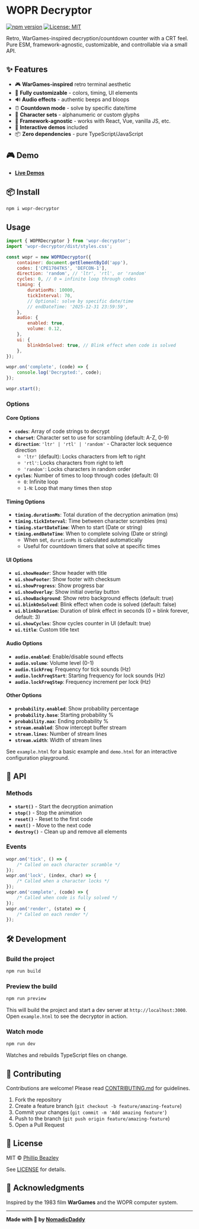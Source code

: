 # WOPR Decryptor

[![npm version](https://badge.fury.io/js/wopr-decryptor.svg)](https://www.npmjs.com/package/wopr-decryptor)
[![License: MIT](https://img.shields.io/badge/License-MIT-yellow.svg)](https://opensource.org/licenses/MIT)

Retro, WarGames-inspired decryption/countdown counter with a CRT feel. Pure ESM, framework-agnostic, customizable, and controllable via a small API.

## ✨ Features

- 🎮 **WarGames-inspired** retro terminal aesthetic
- 🎨 **Fully customizable** - colors, timing, UI elements
- 🔊 **Audio effects** - authentic beeps and bloops
- ⏰ **Countdown mode** - solve by specific date/time
- 🎯 **Character sets** - alphanumeric or custom glyphs
- 📱 **Framework-agnostic** - works with React, Vue, vanilla JS, etc.
- 🎪 **Interactive demos** included
- 📦 **Zero dependencies** - pure TypeScript/JavaScript

## 🎮 Demo

- **[Live Demos](https://nomadicdaddy.github.io/wopr-decryptor)**

## 📦 Install

```bash
npm i wopr-decryptor
```

## Usage

```javascript
import { WOPRDecryptor } from 'wopr-decryptor';
import 'wopr-decryptor/dist/styles.css';

const wopr = new WOPRDecryptor({
	container: document.getElementById('app'),
	codes: ['CPE1704TKS', 'DEFCON-1'],
	direction: 'random', // 'ltr', 'rtl', or 'random'
	cycles: 0, // 0 = infinite loop through codes
	timing: {
		durationMs: 10000,
		tickInterval: 70,
		// Optional: solve by specific date/time
		// endDateTime: '2025-12-31 23:59:59',
	},
	audio: {
		enabled: true,
		volume: 0.12,
	},
	ui: {
		blinkOnSolved: true, // Blink effect when code is solved
	},
});

wopr.on('complete', (code) => {
	console.log('Decrypted:', code);
});

wopr.start();
```

### Options

#### Core Options

- **`codes`**: Array of code strings to decrypt
- **`charset`**: Character set to use for scrambling (default: A-Z, 0-9)
- **`direction`**: `'ltr' | 'rtl' | 'random'` - Character lock sequence direction
    - `'ltr'` (default): Locks characters from left to right
    - `'rtl'`: Locks characters from right to left
    - `'random'`: Locks characters in random order
- **`cycles`**: Number of times to loop through codes (default: 0)
    - `0`: Infinite loop
    - `1-N`: Loop that many times then stop

#### Timing Options

- **`timing.durationMs`**: Total duration of the decryption animation (ms)
- **`timing.tickInterval`**: Time between character scrambles (ms)
- **`timing.startDateTime`**: When to start (Date or string)
- **`timing.endDateTime`**: When to complete solving (Date or string)
    - When set, `durationMs` is calculated automatically
    - Useful for countdown timers that solve at specific times

#### UI Options

- **`ui.showHeader`**: Show header with title
- **`ui.showFooter`**: Show footer with checksum
- **`ui.showProgress`**: Show progress bar
- **`ui.showOverlay`**: Show initial overlay button
- **`ui.showBackground`**: Show retro background effects (default: true)
- **`ui.blinkOnSolved`**: Blink effect when code is solved (default: false)
- **`ui.blinkDuration`**: Duration of blink effect in seconds (0 = blink forever, default: 3)
- **`ui.showCycles`**: Show cycles counter in UI (default: true)
- **`ui.title`**: Custom title text

#### Audio Options

- **`audio.enabled`**: Enable/disable sound effects
- **`audio.volume`**: Volume level (0-1)
- **`audio.tickFreq`**: Frequency for tick sounds (Hz)
- **`audio.lockFreqStart`**: Starting frequency for lock sounds (Hz)
- **`audio.lockFreqStep`**: Frequency increment per lock (Hz)

#### Other Options

- **`probability.enabled`**: Show probability percentage
- **`probability.base`**: Starting probability %
- **`probability.max`**: Ending probability %
- **`stream.enabled`**: Show intercept buffer stream
- **`stream.lines`**: Number of stream lines
- **`stream.width`**: Width of stream lines

See `example.html` for a basic example and `demo.html` for an interactive configuration playground.

## 🎯 API

### Methods

- **`start()`** - Start the decryption animation
- **`stop()`** - Stop the animation
- **`reset()`** - Reset to the first code
- **`next()`** - Move to the next code
- **`destroy()`** - Clean up and remove all elements

### Events

```javascript
wopr.on('tick', () => {
	/* Called on each character scramble */
});
wopr.on('lock', (index, char) => {
	/* Called when a character locks */
});
wopr.on('complete', (code) => {
	/* Called when code is fully solved */
});
wopr.on('render', (state) => {
	/* Called on each render */
});
```

## 🛠️ Development

### Build the project

```bash
npm run build
```

### Preview the build

```bash
npm run preview
```

This will build the project and start a dev server at `http://localhost:3000`. Open `example.html` to see the decryptor in action.

### Watch mode

```bash
npm run dev
```

Watches and rebuilds TypeScript files on change.

## 🤝 Contributing

Contributions are welcome! Please read [CONTRIBUTING.md](CONTRIBUTING.md) for guidelines.

1. Fork the repository
2. Create a feature branch (`git checkout -b feature/amazing-feature`)
3. Commit your changes (`git commit -m 'Add amazing feature'`)
4. Push to the branch (`git push origin feature/amazing-feature`)
5. Open a Pull Request

## 📝 License

MIT © [Phillip Beazley](https://github.com/NomadicDaddy)

See [LICENSE](LICENSE) for details.

## 🙏 Acknowledgments

Inspired by the 1983 film **WarGames** and the WOPR computer system.

---

**Made with 💚 by [NomadicDaddy](https://github.com/NomadicDaddy)**
